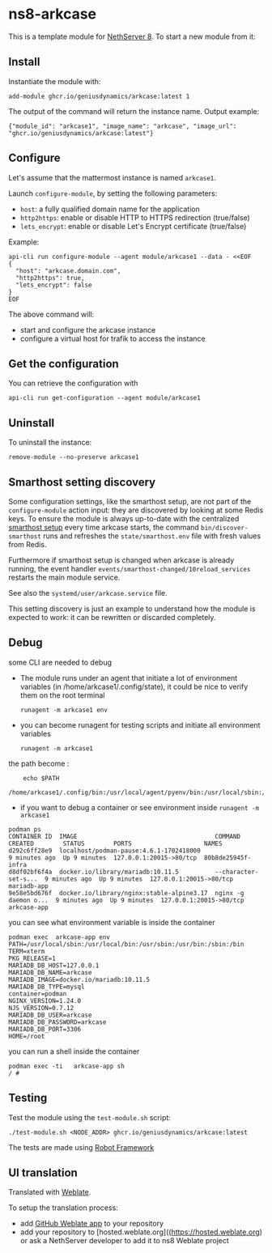 # ns8-arkcase

This is a template module for [NethServer 8](https://github.com/NethServer/ns8-core).
To start a new module from it:


## Install

Instantiate the module with:

```shell
add-module ghcr.io/geniusdynamics/arkcase:latest 1
```

The output of the command will return the instance name.
Output example:

    {"module_id": "arkcase1", "image_name": "arkcase", "image_url": "ghcr.io/geniusdynamics/arkcase:latest"}

## Configure

Let's assume that the mattermost instance is named `arkcase1`.

Launch `configure-module`, by setting the following parameters:
- `host`: a fully qualified domain name for the application
- `http2https`: enable or disable HTTP to HTTPS redirection (true/false)
- `lets_encrypt`: enable or disable Let's Encrypt certificate (true/false)


Example:

```
api-cli run configure-module --agent module/arkcase1 --data - <<EOF
{
  "host": "arkcase.domain.com",
  "http2https": true,
  "lets_encrypt": false
}
EOF
```

The above command will:
- start and configure the arkcase instance
- configure a virtual host for trafik to access the instance

## Get the configuration
You can retrieve the configuration with

```
api-cli run get-configuration --agent module/arkcase1
```

## Uninstall

To uninstall the instance:

    remove-module --no-preserve arkcase1

## Smarthost setting discovery

Some configuration settings, like the smarthost setup, are not part of the
`configure-module` action input: they are discovered by looking at some
Redis keys.  To ensure the module is always up-to-date with the
centralized [smarthost
setup](https://geniusdynamics.github.io/ns8-core/core/smarthost/) every time
arkcase starts, the command `bin/discover-smarthost` runs and refreshes
the `state/smarthost.env` file with fresh values from Redis.

Furthermore if smarthost setup is changed when arkcase is already
running, the event handler `events/smarthost-changed/10reload_services`
restarts the main module service.

See also the `systemd/user/arkcase.service` file.

This setting discovery is just an example to understand how the module is
expected to work: it can be rewritten or discarded completely.

## Debug

some CLI are needed to debug

- The module runs under an agent that initiate a lot of environment variables (in /home/arkcase1/.config/state), it could be nice to verify them
on the root terminal

    `runagent -m arkcase1 env`

- you can become runagent for testing scripts and initiate all environment variables
  
    `runagent -m arkcase1`

 the path become : 
```
    echo $PATH
    /home/arkcase1/.config/bin:/usr/local/agent/pyenv/bin:/usr/local/sbin:/usr/local/bin:/usr/sbin:/usr/bin:/usr/
```

- if you want to debug a container or see environment inside
 `runagent -m arkcase1`
 ```
podman ps
CONTAINER ID  IMAGE                                      COMMAND               CREATED        STATUS        PORTS                    NAMES
d292c6ff28e9  localhost/podman-pause:4.6.1-1702418000                          9 minutes ago  Up 9 minutes  127.0.0.1:20015->80/tcp  80b8de25945f-infra
d8df02bf6f4a  docker.io/library/mariadb:10.11.5          --character-set-s...  9 minutes ago  Up 9 minutes  127.0.0.1:20015->80/tcp  mariadb-app
9e58e5bd676f  docker.io/library/nginx:stable-alpine3.17  nginx -g daemon o...  9 minutes ago  Up 9 minutes  127.0.0.1:20015->80/tcp  arkcase-app
```

you can see what environment variable is inside the container
```
podman exec  arkcase-app env
PATH=/usr/local/sbin:/usr/local/bin:/usr/sbin:/usr/bin:/sbin:/bin
TERM=xterm
PKG_RELEASE=1
MARIADB_DB_HOST=127.0.0.1
MARIADB_DB_NAME=arkcase
MARIADB_IMAGE=docker.io/mariadb:10.11.5
MARIADB_DB_TYPE=mysql
container=podman
NGINX_VERSION=1.24.0
NJS_VERSION=0.7.12
MARIADB_DB_USER=arkcase
MARIADB_DB_PASSWORD=arkcase
MARIADB_DB_PORT=3306
HOME=/root
```

you can run a shell inside the container

```
podman exec -ti   arkcase-app sh
/ # 
```
## Testing

Test the module using the `test-module.sh` script:


    ./test-module.sh <NODE_ADDR> ghcr.io/geniusdynamics/arkcase:latest

The tests are made using [Robot Framework](https://robotframework.org/)

## UI translation

Translated with [Weblate](https://hosted.weblate.org/projects/ns8/).

To setup the translation process:

- add [GitHub Weblate app](https://docs.weblate.org/en/latest/admin/continuous.html#github-setup) to your repository
- add your repository to [hosted.weblate.org]((https://hosted.weblate.org) or ask a NethServer developer to add it to ns8 Weblate project
